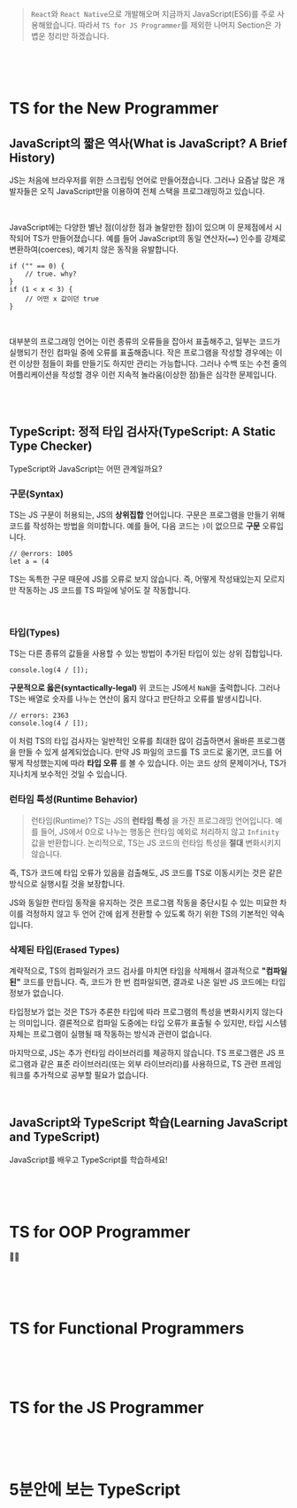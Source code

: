 > `React`와 `React Native`으로 개발해오며 지금까지 JavaScript(ES6)를 주로 사용해왔습니다. 따라서 `TS for JS Programmer`를 제외한 나머지 Section은 가볍운 정리만 하겠습니다.

<br />
<br />
<br />

# TS for the New Programmer
## JavaScript의 짧은 역사(What is JavaScript? A Brief History)
JS는 처음에  브라우저를 위한 스크립팅 언어로 만들어졌습니다. 그러나 요즘날 많은 개발자들은 오직 JavaScript만을 이용하여 전체 스택을 프로그래밍하고 있습니다.

<br />

JavaScript에는 다양한 별난 점(이상한 점과 놀랄만한 점)이 있으며 이 문제점에서 시작되어 TS가 만들어졌습니다.
예를 들어 JavaScript의 동일 연산자(`==`) 인수를 강제로 변환하여(coerces), 예기치 않은 동작을 유발합니다.
```
if ("" == 0) {
    // true. why?
}
if (1 < x < 3) {
    // 어떤 x 값이던 true
}
```

<br />

대부분의 프로그래밍 언어는 이런 종류의 오류들을 잡아서 표출해주고, 일부는 코드가 실행되기 전인 컴파일 중에 오류를 표출해줍니다. 작은 프로그램을 작성할 경우에는 이런 이상한 점들이 화를 만들기도 하지만 관리는 가능합니다. 그러나 수백 또는 수천 줄의 어플리케이션을 작성할 경우 이런 지속적 놀라움(이상한 점)들은 심각한 문제입니다.

<br />
<br />

## TypeScript: 정적 타입 검사자(TypeScript: A Static Type Checker)
TypeScript와 JavaScript는 어떤 관계일까요?
### 구문(Syntax)
TS는 JS 구문이 허용되는, JS의 __상위집합__ 언어입니다. 구문은 프로그램을 만들기 위해 코드를 작성하는 방법을 의미합니다. 예를 들어, 다음 코드는 `)`이 없으므로 __구문__ 오류입니다.
```
// @errors: 1005
let a = (4
```
TS는 독특한 구문 때문에 JS를 오류로 보지 않습니다. 즉, 어떻게 작성돼있는지 모르지만 작동하는 JS 코드를 TS 파일에 넣어도 잘 작동합니다.

<br />

### 타입(Types)
TS는 다른 종류의 값들을 사용할 수 있는 방법이 추가된 타입이 있는 상위 집합입니다. 
```
console.log(4 / []);
```
__구문적으로 옳은(syntactically-legal)__ 위 코드는 JS에서 `NaN`을 출력합니다. 그러나 TS는 배열로 숫자를 나누는 연산이 옳지 않다고 판단하고 오류를 발생시킵니다.
```
// errors: 2363
console.log(4 / []);
```
이 처럼 TS의 타입 검사자는 일반적인 오류를 최대한 많이 검출하면서 올바른 프로그램을 만들 수 있게 설계되었습니다.
만약 JS 파일의 코드를 TS 코드로 옮기면, 코드를 어떻게 작성했는지에 따라 __타입 오류__ 를 볼 수 있습니다. 이는 코드 상의 문제이거나, TS가 지나치게 보수적인 것일 수 있습니다.

### 런타임 특성(Runtime Behavior)
> 런타임(Runtime)?
TS는 JS의 __런타임 특성__ 을 가진 프로그래밍 언어입니다. 예를 들어, JS에서 0으로 나누는 행동은 런타임 예외로 처리하지 않고 `Infinity` 값을 반환합니다. 논리적으로, TS는 JS 코드의 런타임 특성을 __절대__ 변화시키지 않습니다.

즉, TS가 코드에 타입 오류가 있음을 검출해도, JS 코드를 TS로 이동시키는 것은 같은 방식으로 실행시킬 것을 보장합니다.

JS와 동일한 런타임 동작을 유지하는 것은 프로그램 작동을 중단시킬 수 있는 미묘한 차이를 걱정하지 않고 두 언어 간에 쉽게 전환할 수 있도록 하기 위한 TS의 기본적인 약속입니다.

### 삭제된 타입(Erased Types)
계략적으로, TS의 컴파일러가 코드 검사를 마치면 타임을 삭제해서 결과적으로 __"컴파일된"__ 코드를 만듭니다. 즉, 코드가 한 번 컴파일되면, 결과로 나온 일반 JS 코드에는 타입 정보가 없습니다. 

타입정보가 없는 것은 TS가 추론한 타입에 따라 프로그램의 특성을 변화시키지 않는다는 의미입니다. 결론적으로 컴파일 도중에는 타입 오류가 표출될 수 있지만, 타입 시스템 자체는 프로그램이 실행될 때 작동하는 방식과 관련이 없습니다.

마지막으로, JS는 추가 런타임 라이브러리를 제공하지 않습니다. TS 프로그램은 JS 프로그램과 같은 표준 라이브러리(또는 외부 라이브러리)를 사용하므로, TS 관련 프레임워크를 추가적으로 공부할 필요가 없습니다.

<br />

## JavaScript와 TypeScript 학습(Learning JavaScript and TypeScript)
JavaScript를 배우고 TypeScript를 학습하세요!

<br />
<br />
<br />

# TS for OOP Programmer
✋🏻

<br />
<br />
<br />

# TS for Functional Programmers


<br />
<br />
<br />

# TS for the JS Programmer


<br />
<br />
<br />

# 5분안에 보는 TypeScript
